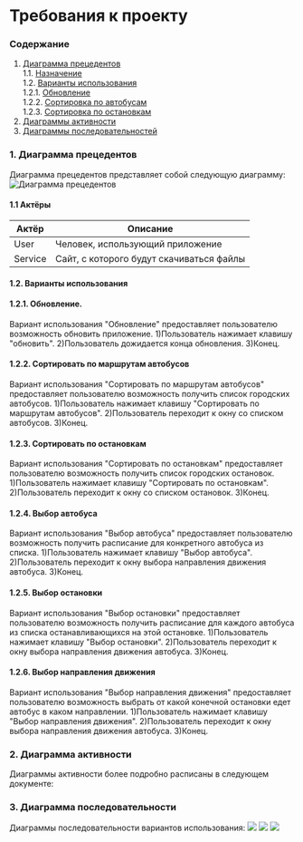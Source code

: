 # Требования к проекту
### Содержание
1. [Диаграмма прецедентов](#1) <br>
  1.1. [Назначение](#1.1) <br>
  1.2. [Варианты использования](#1.2) <br>
      1.2.1. [Обновление](#1.2.1) <br>
      1.2.2. [Сортировка по автобусам](#1.2.1) <br>
      1.2.3. [Сортировка по остановкам](#1.2.1) <br>
2. [Диаграммы активности](#2) <br>
3. [Диаграммы последовательностей](#3.) <br>
  
### 1. Диаграмма прецедентов <a name="1"></a>
Диаграмма прецедентов представляет собой следующую диаграмму:</a>
![Диаграмма прецедентов](https://github.com/Daetwen/tritpo/blob/master/%D0%B4%D0%BE%D0%BA%D1%83%D0%BC%D0%B5%D0%BD%D1%82%D0%B0%D1%86%D0%B8%D1%8F/UML/Use%20case/Use%20Case.png)

#### 1.1 Актёры <a name="1.2"></a>
Актёр | Описание
--- | ---
User | Человек, использующий приложение
Service | Сайт, с которого будут скачиваться файлы

#### 1.2. Варианты использования <a name="2.3"></a>
  #### 1.2.1. Обновление.</a>
Вариант использования "Обновление" предоставляет пользователю возможность обновить приложение.</a>
1)Пользователь нажимает клавишу "обновить".
</a>
2)Пользователь дожидается конца обновления.
</a>
3)Конец.</a>
  #### 1.2.2. Сортировать по маршрутам автобусов</a>
Вариант использования "Сортировать по маршрутам автобусов" предоставляет пользователю возможность получить список городских автобусов.</a>
1)Пользователь нажимает клавишу "Сортировать по маршрутам автобусов".</a>
2)Пользователь переходит к окну со списком автобусов.</a>
3)Конец.</a>
  #### 1.2.3. Сортировать по остановкам</a>
Вариант использования "Сортировать по остановкам" предоставляет пользователю возможность получить список городских остановок.</a>
1)Пользователь нажимает клавишу "Сортировать по остановкам".</a>
2)Пользователь переходит к окну со списком остановок.</a>
3)Конец.</a>
  #### 1.2.4. Выбор автобуса</a>
Вариант использования "Выбор автобуса" предоставляет пользователю возможность получить расписание для конкретного автобуса из списка.</a>
1)Пользователь нажимает клавишу "Выбор автобуса".</a>
2)Пользователь переходит к окну выбора направления движения автобуса.</a>
3)Конец.</a>
  #### 1.2.5. Выбор остановки</a>
Вариант использования "Выбор остановки" предоставляет пользователю возможность получить расписание для каждого автобуса из списка останавливающихся на этой остановке.</a>
1)Пользователь нажимает клавишу "Выбор остановки".</a>
2)Пользователь переходит к окну выбора направления движения автобуса.</a>
3)Конец.</a>
 #### 1.2.6. Выбор направления движения</a>
Вариант использования "Выбор направления движения" предоставляет пользователю возможность выбрать от какой конечной остановки едет автобус в каком направлении.</a>
1)Пользователь нажимает клавишу "Выбор направления движения".</a>
2)Пользователь переходит к окну выбора направления движения автобуса.</a>
3)Конец.</a>
### 2. Диаграмма активности <a name="2"></a>
Диаграммы активности более подробно расписаны в следующем документе:
### 3. Диаграмма последовательности <a name="3"></a>
Диаграммы последовательности вариантов использования:
![](https://github.com/Daetwen/tritpo/blob/master/%D0%B4%D0%BE%D0%BA%D1%83%D0%BC%D0%B5%D0%BD%D1%82%D0%B0%D1%86%D0%B8%D1%8F/UML/%D0%9F%D0%BE%D1%81%D0%BB%D0%B5%D0%B4%D0%BE%D0%B2%D0%B0%D1%82%D0%B5%D0%BB%D1%8C%D0%BD%D0%BE%D1%81%D1%82%D1%8C/Sequence%20%D0%9E%D0%B1%D0%BD%D0%BE%D0%B2%D0%BB%D0%B5%D0%BD%D0%B8%D0%B5.png)
![](https://github.com/Daetwen/tritpo/blob/master/%D0%B4%D0%BE%D0%BA%D1%83%D0%BC%D0%B5%D0%BD%D1%82%D0%B0%D1%86%D0%B8%D1%8F/UML/%D0%9F%D0%BE%D1%81%D0%BB%D0%B5%D0%B4%D0%BE%D0%B2%D0%B0%D1%82%D0%B5%D0%BB%D1%8C%D0%BD%D0%BE%D1%81%D1%82%D1%8C/Sequence%20%D0%BF%D0%BE%20%D0%B0%D0%B2%D1%82%D0%BE%D0%B1%D1%83%D1%81%D0%B0%D0%BC.png)
![](https://github.com/Daetwen/tritpo/blob/master/%D0%B4%D0%BE%D0%BA%D1%83%D0%BC%D0%B5%D0%BD%D1%82%D0%B0%D1%86%D0%B8%D1%8F/UML/%D0%9F%D0%BE%D1%81%D0%BB%D0%B5%D0%B4%D0%BE%D0%B2%D0%B0%D1%82%D0%B5%D0%BB%D1%8C%D0%BD%D0%BE%D1%81%D1%82%D1%8C/Sequence%20%D0%BF%D0%BE%20%D0%BE%D1%81%D1%82%D0%B0%D0%BD%D0%BE%D0%B2%D0%BA%D0%B0%D0%BC.png)
